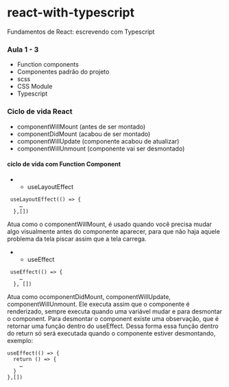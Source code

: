 # react-with-typescript
Fundamentos de React: escrevendo com Typescript

### Aula 1 - 3

* Function components
* Componentes padrão do projeto
* scss
* CSS Module
* Typescript

### Ciclo de vida React

* componentWillMount (antes de ser montado)
* componentDidMount (acabou de ser montado)
* componentWillUpdate (componente acabou de atualizar)
* componentWillUnmount (componente vai ser desmontado)

#### ciclo de vida com Function Component

* - useLayoutEffect

```
 useLayoutEffect(() => {
    …
  },[])
```
Atua como o componentWillMount, é usado quando você precisa mudar algo visualmente antes do componente aparecer, para que não haja aquele problema da tela piscar assim que a tela carrega.


* - useEffect

```
 useEffect(() => {
    …
  }, [])
```
Atua como ocomponentDidMount, componentWillUpdate, componentWillUnmount.
Ele executa assim que o componente é renderizado, sempre executa quando uma variável mudar e para desmontar o component.
Para desmontar o component existe uma observação, que é retornar uma função dentro do useEffect.
Dessa forma essa função dentro do return só será executada quando o componente estiver desmontando, exemplo:

```
useEffect(() => {
  return () => {
    …
  }
},[])
```